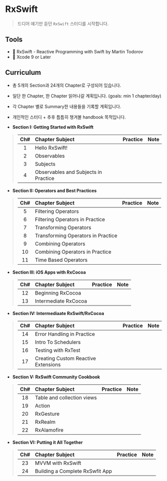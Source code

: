 # RxSwift
> 드디어 얘기만 듣던 `RxSwift` 스터디를 시작합니다.

## Tools
* 📕 RxSwift - Reactive Programming with Swift by Martin Todorov
* 🔨 Xcode 9 or Later

## Curriculum
* 총 5개의 Section과 24개의 Chapter로 구성되어 있습니다.
* 일단 한 Chapter, 한 Chapter 읽어나갈 계획입니다. (goals: min 1 chapter/day)
* 각 Chapter 별로 Summary한 내용들을 기록할 계획입니다.
* 개인적인 스터디 + 추후 틈틈히 챙겨볼 handbook 목적입니다.

* **Section I: Getting Started with RxSwift**
> | Ch# | Chapter Subject | Practice | Note |
> |:---:| :--- | :---: | :--- |
> |1|Hello RxSwift!|||
> |2|Observables|||
> |3|Subjects|||
> |4|Observables and Subjects in Practice|||

* **Section II: Operators and Best Practices**
> | Ch# | Chapter Subject | Practice | Note |
> |:---:| :--- | :---: | :--- |
> |5|Filtering Operators|||
> |6|Filtering Operators in Practice|||
> |7|Transforming Operators|||
> |8|Transforming Operators in Practice|||
> |9|Combining Operators|||
> |10|Combining Operators in Practice|||
> |11|Time Based Operators|||
> 
* **Section III: iOS Apps with RxCocoa**
> | Ch# | Chapter Subject | Practice | Note |
> |:---:| :--- | :---: | :--- |
> |12|Beginning RxCocoa|||
> |13|Intermediate RxCocoa|||

* **Section IV: Intermediaate RxSwift/RxCocoa**
> | Ch# | Chapter Subject | Practice | Note |
> |:---:| :--- | :---: | :--- |
> |14|Error Handling in Practice|||
> |15|Intro To Schedulers|||
> |16|Testing with RxTest|||
> |17|Creating Custom Reactive Extensions|||

* **Section V: RxSwift Community Cookbook**
> | Ch# | Chapter Subject | Practice | Note |
> |:---:| :--- | :---: | :--- |
> |18|Table and collection views|||
> |19|Action|||
> |20|RxGesture|||
> |21|RxRealm|||
> |22|RxAlamofire|||

* **Section VI: Putting it All Together**
> | Ch# | Chapter Subject | Practice | Note |
> |:---:| :--- | :---: | :--- |
> |23|MVVM with RxSwift|||
> |24|Building a Complete RxSwfit App|||
